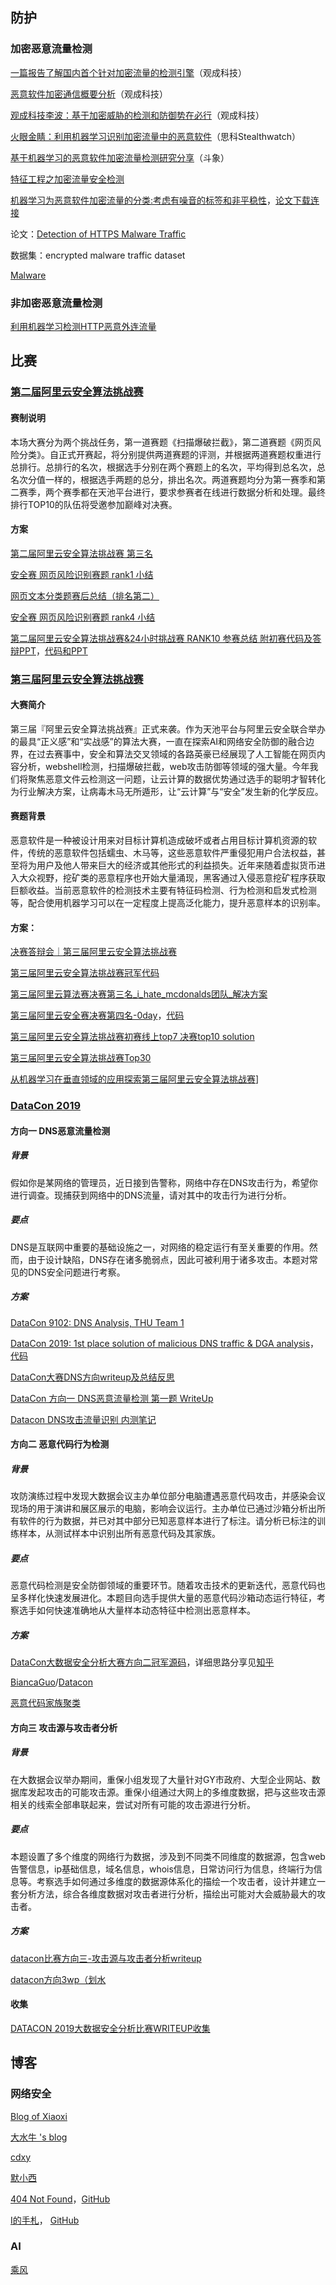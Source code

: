 

## 防护

### 加密恶意流量检测

[一篇报告了解国内首个针对加密流量的检测引擎](https://mp.weixin.qq.com/s/HTrQ5BK-mhXfJmMlwHD04w)（观成科技）

[恶意软件加密通信概要分析](https://mp.weixin.qq.com/s/8nnfSjPVmWbThKrSlqNriQ)（观成科技）

[观成科技李波：基于加密威胁的检测和防御势在必行](https://mp.weixin.qq.com/s/1RfBNbNGrV3uItgeGJBTUA)（观成科技）

[火眼金睛：利用机器学习识别加密流量中的恶意软件](https://mp.weixin.qq.com/s/qngs8-jjHVcdMco1MQfs9Q)（思科Stealthwatch）

[基于机器学习的恶意软件加密流量检测研究分享]([https://blog.riskivy.com/%e5%9f%ba%e4%ba%8e%e6%9c%ba%e5%99%a8%e5%ad%a6%e4%b9%a0%e7%9a%84%e6%81%b6%e6%84%8f%e8%bd%af%e4%bb%b6%e5%8a%a0%e5%af%86%e6%b5%81%e9%87%8f%e6%a3%80%e6%b5%8b/?from=groupmessage&isappinstalled=0](https://blog.riskivy.com/基于机器学习的恶意软件加密流量检测/?from=groupmessage&isappinstalled=0))（斗象）

[特征工程之加密流量安全检测](https://www.secrss.com/articles/12415)

[机器学习为恶意软件加密流量的分类:考虑有噪音的标签和非平稳性](https://www.jianshu.com/p/47b5b6f3a244)，[论文下载连接](http://library.usc.edu.ph/ACM/KKD%202017/pdfs/p1723.pdf)

论文：[Detection of HTTPS Malware Traffic](https://dspace.cvut.cz/bitstream/handle/10467/68528/F3-BP-2017-Strasak-Frantisek-strasak_thesis_2017.pdf)

数据集：encrypted malware traffic dataset

[Malware](https://drive.google.com/drive/folders/1TfRz6q65wPaiuB4D9qmyfCxoJ8zEBUQY)

### 非加密恶意流量检测

[利用机器学习检测HTTP恶意外连流量](https://www.freebuf.com/column/170483.html)



## 比赛

### [第二届阿里云安全算法挑战赛](https://tianchi.aliyun.com/competition/entrance/231612/information)

#### 赛制说明

本场大赛分为两个挑战任务，第一道赛题《扫描爆破拦截》，第二道赛题《网页风险分类》。自正式开赛起，将分别提供两道赛题的评测，并根据两道赛题权重进行总排行。总排行的名次，根据选手分别在两个赛题上的名次，平均得到总名次，总名次分值一样的，根据选手两题的总分，排出名次。两道赛题均分为第一赛季和第二赛季，两个赛季都在天池平台进行，要求参赛者在线进行数据分析和处理。最终排行TOP10的队伍将受邀参加巅峰对决赛。

#### 方案

[第二届阿里云安全算法挑战赛 第三名](https://github.com/frank6696/tianchi-aliyun-security-competition)

[安全赛 网页风险识别赛题 rank1 小结](https://tianchi.aliyun.com/forum/postDetail?spm=5176.12586969.1002.12.13df55b2Pw7SqM&postId=2967)

[网页文本分类题赛后总结（排名第二）](https://tianchi.aliyun.com/forum/postDetail?spm=5176.12586969.1002.3.13df55b2Pw7SqM&postId=3001)

[安全赛 网页风险识别赛题 rank4 小结](https://tianchi.aliyun.com/forum/postDetail?spm=5176.12586969.1002.6.13df55b2Pw7SqM&postId=3062)

[第二届阿里云安全算法挑战赛&24小时挑战赛 RANK10 参赛总结 附初赛代码及答辩PPT](https://tianchi.aliyun.com/forum/postDetail?spm=5176.12586969.1002.9.13df55b2Pw7SqM&postId=2903)，[代码和PPT](https://github.com/wufanyou/aliyun_safety)



### [第三届阿里云安全算法挑战赛](https://tianchi.aliyun.com/competition/entrance/231668/introduction)

#### 大赛简介

第三届『阿里云安全算法挑战赛』正式来袭。作为天池平台与阿里云安全联合举办的最具“正义感”和“实战感”的算法大赛，一直在探索AI和网络安全防御的融合边界，在过去赛事中，安全和算法交叉领域的各路英豪已经展现了人工智能在网页内容分析，webshell检测，扫描爆破拦截，web攻击防御等领域的强大量。今年我们将聚焦恶意文件云检测这一问题，让云计算的数据优势通过选手的聪明才智转化为行业解决方案，让病毒木马无所遁形，让“云计算”与“安全”发生新的化学反应。

#### 赛题背景

恶意软件是一种被设计用来对目标计算机造成破坏或者占用目标计算机资源的软件，传统的恶意软件包括蠕虫、木马等，这些恶意软件严重侵犯用户合法权益，甚至将为用户及他人带来巨大的经济或其他形式的利益损失。近年来随着虚拟货币进入大众视野，挖矿类的恶意程序也开始大量涌现，黑客通过入侵恶意挖矿程序获取巨额收益。当前恶意软件的检测技术主要有特征码检测、行为检测和启发式检测等，配合使用机器学习可以在一定程度上提高泛化能力，提升恶意样本的识别率。

#### 方案：

[决赛答辩会｜第三届阿里云安全算法挑战赛](https://www.bilibili.com/video/av66825872/)

[第三届阿里云安全算法挑战赛冠军代码](https://github.com/poteman/Alibaba-3rd-Security-Algorithm-Challenge)

[第三届阿里云算法赛决赛第三名_i_hate_mcdonalds团队_解决方案](https://github.com/DeanNg/3rd_security_competition)

[第三届阿里云安全赛决赛第四名-0day](https://zhuanlan.zhihu.com/p/77492583)，[代码]([https://github.com/DueapeCommon/kaggle/tree/master/solutions/tianchi-%E7%AC%AC%E4%B8%89%E5%B1%8A%E9%98%BF%E9%87%8C%E4%BA%91%E5%AE%89%E5%85%A8%E7%AE%97%E6%B3%95%E6%8C%91%E6%88%98%E8%B5%9B](https://github.com/DueapeCommon/kaggle/tree/master/solutions/tianchi-第三届阿里云安全算法挑战赛))

[第三届阿里云安全算法挑战赛初赛线上top7 决赛top10 solution](https://github.com/bestpredicts/Ali_Security_Competition)

[第三届阿里云安全算法挑战赛Top30](https://github.com/goodskillprogramer/MalwareClassify)

[从机器学习在垂直领域的应用探索第三届阿里云安全算法挑战赛](https://www.4o4notfound.org/index.php/archives/169/)]

### [DataCon 2019](https://www.butian.net/datacon) 

#### 方向一 DNS恶意流量检测

##### 背景

假如你是某网络的管理员，近日接到告警称，网络中存在DNS攻击行为，希望你进行调查。现捕获到网络中的DNS流量，请对其中的攻击行为进行分析。

##### 要点

DNS是互联网中重要的基础设施之一，对网络的稳定运行有至关重要的作用。然而，由于设计缺陷，DNS存在诸多脆弱点，因此可被利用于诸多攻击。本题对常见的DNS安全问题进行考察。

##### 方案

[DataCon 9102: DNS Analysis, THU Team 1](https://github.com/shyoshyo/DataCon-9102-DNS)

[DataCon 2019: 1st place solution of malicious DNS traffic & DGA analysis](https://www.cdxy.me/?p=806)，[代码](https://github.com/Xyntax/datacon_2019_DNS)

[DataCon大赛DNS方向writeup及总结反思](https://www.anquanke.com/post/id/179680)

[DataCon 方向一 DNS恶意流量检测 第一题 WriteUp](https://oxsec.com/p/35)

[Datacon DNS攻击流量识别 内测笔记]([http://momomoxiaoxi.com/%E6%95%B0%E6%8D%AE%E5%88%86%E6%9E%90/2019/04/24/datacondns1/](http://momomoxiaoxi.com/数据分析/2019/04/24/datacondns1/))

#### 方向二 恶意代码行为检测

##### 背景

攻防演练过程中发现大数据会议主办单位部分电脑遭遇恶意代码攻击，并感染会议现场的用于演讲和展区展示的电脑，影响会议运行。主办单位已通过沙箱分析出所有软件的行为数据，并已对其中部分已知恶意样本进行了标注。请分析已标注的训练样本，从测试样本中识别出所有恶意代码及其家族。

##### 要点

恶意代码检测是安全防御领域的重要环节。随着攻击技术的更新迭代，恶意代码也呈多样化快速发展进化。本题目向选手提供大量的恶意代码沙箱动态运行特征，考察选手如何快速准确地从大量样本动态特征中检测出恶意样本。

##### 方案

[DataCon大数据安全分析大赛方向二冠军源码](https://github.com/yhangf/DataCon)，详细思路分享见[知乎](https://zhuanlan.zhihu.com/p/64252076)

[BiancaGuo](https://github.com/BiancaGuo)/[Datacon](https://github.com/BiancaGuo/Datacon)

[恶意代码家族聚类](https://github.com/WangHexie/malware_family_cluster)

#### 方向三 攻击源与攻击者分析

##### 背景

在大数据会议举办期间，重保小组发现了大量针对GY市政府、大型企业网站、数据库发起攻击的可能攻击源。重保小组通过大网上的多维度数据，把与这些攻击源相关的线索全部串联起来，尝试对所有可能的攻击源进行分析。

##### 要点

本题设置了多个维度的网络行为数据，涉及到不同类不同维度的数据源，包含web告警信息，ip基础信息，域名信息，whois信息，日常访问行为信息，终端行为信息等。考察选手如何通过多维度的数据源体系化的描绘一个攻击者，设计并建立一套分析方法，综合各维度数据对攻击者进行分析，描绘出可能对大会威胁最大的攻击者。

##### 方案

[datacon比赛方向三-攻击源与攻击者分析writeup](https://github.com/ReAbout/datacon)

[datacon方向3wp（划水](https://github.com/tools-only/2019-Datacon--writeup)

#### 收集

[DATACON 2019大数据安全分析比赛WRITEUP收集](https://ixyzero.com/blog/archives/4473.html)



## 博客

### 网络安全

[Blog of Xiaoxi](http://momomoxiaoxi.com/)

[大水牛 's blog](https://oxsec.com/p/35)

[cdxy](https://www.cdxy.me/)

[默小西](http://momomoxiaoxi.com/)

[404 Not Found](https://4o4notfound.org/)，[GitHub](https://github.com/404notf0und/AI-for-Security-Learning)

[I的手札](https://iami.xyz/)， [GitHub ](https://github.com/mylamour)

### AI

[乘风](https://www.zhihu.com/people/zhi-mu-qing-yang/posts)

